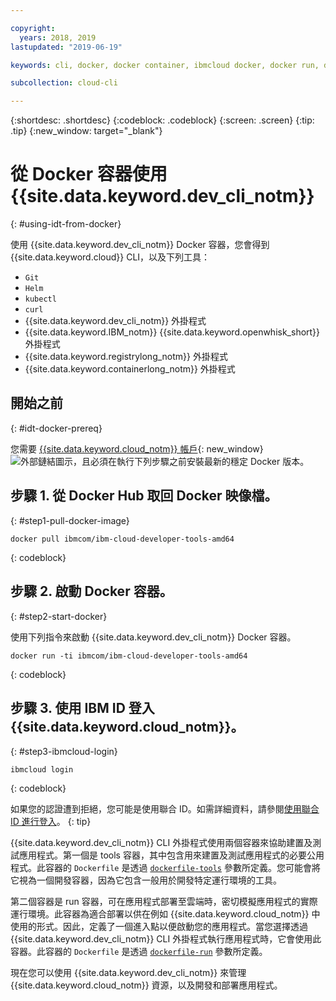 ```yaml
---

copyright:
  years: 2018, 2019
lastupdated: "2019-06-19"

keywords: cli, docker, docker container, ibmcloud docker, docker run, docker pull, ibmcloud cli, dockerfile, ibmcloud login

subcollection: cloud-cli

---
```


{:shortdesc: .shortdesc}
{:codeblock: .codeblock}
{:screen: .screen}
{:tip: .tip}
{:new_window: target="_blank"}

# 從 Docker 容器使用 {{site.data.keyword.dev_cli_notm}}
{: #using-idt-from-docker}

使用 {{site.data.keyword.dev_cli_notm}} Docker 容器，您會得到 {{site.data.keyword.cloud}} CLI，以及下列工具：

* `Git`
* `Helm`
* `kubectl`
* `curl`
* {{site.data.keyword.dev_cli_notm}} 外掛程式
* {{site.data.keyword.IBM_notm}} {{site.data.keyword.openwhisk_short}} 外掛程式
* {{site.data.keyword.registrylong_notm}} 外掛程式
* {{site.data.keyword.containerlong_notm}} 外掛程式

## 開始之前
{: #idt-docker-prereq}

您需要 [{{site.data.keyword.cloud_notm}} 帳戶](https://{DomainName}/login){: new_window} ![外部鏈結圖示](../../../icons/launch-glyph.svg "外部鏈結圖示")，且必須在執行下列步驟之前安裝最新的穩定 Docker 版本。

## 步驟 1. 從 Docker Hub 取回 Docker 映像檔。
{: #step1-pull-docker-image}

```
docker pull ibmcom/ibm-cloud-developer-tools-amd64
```
{: codeblock}

## 步驟 2. 啟動 Docker 容器。
{: #step2-start-docker}

使用下列指令來啟動 {{site.data.keyword.dev_cli_notm}} Docker 容器。

```
docker run -ti ibmcom/ibm-cloud-developer-tools-amd64
```
{: codeblock}

## 步驟 3. 使用 IBM ID 登入 {{site.data.keyword.cloud_notm}}。
{: #step3-ibmcloud-login}

```
ibmcloud login
```
{: codeblock}

如果您的認證遭到拒絕，您可能是使用聯合 ID。如需詳細資料，請參閱[使用聯合 ID 進行登入](/docs/iam?topic=iam-federated_id#federated_id)。
{: tip}

{{site.data.keyword.dev_cli_notm}} CLI 外掛程式使用兩個容器來協助建置及測試應用程式。第一個是 tools 容器，其中包含用來建置及測試應用程式的必要公用程式。此容器的 `Dockerfile` 是透過 [`dockerfile-tools`](/docs/cli/idt?topic=cloud-cli-idt-cli#command-parameters) 參數所定義。您可能會將它視為一個開發容器，因為它包含一般用於開發特定運行環境的工具。

第二個容器是 run 容器，可在應用程式部署至雲端時，密切模擬應用程式的實際運行環境。此容器為適合部署以供在例如 {{site.data.keyword.cloud_notm}} 中使用的形式。因此，定義了一個進入點以便啟動您的應用程式。當您選擇透過 {{site.data.keyword.dev_cli_notm}} CLI 外掛程式執行應用程式時，它會使用此容器。此容器的 `Dockerfile` 是透過 [`dockerfile-run`](/docs/cli/idt?topic=cloud-cli-idt-cli#run-parameters) 參數所定義。

現在您可以使用 {{site.data.keyword.dev_cli_notm}} 來管理 {{site.data.keyword.cloud_notm}} 資源，以及開發和部署應用程式。
